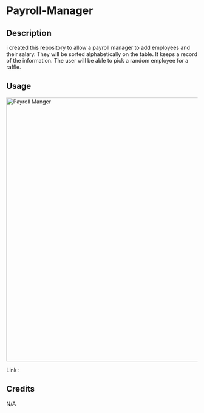 # Payroll-Manager

## Description
 i created this repository to allow a payroll manager to add employees and their salary. They will be sorted alphabetically on the table. It keeps a record of the information. The user will be able to pick a random employee for a raffle. 
## Usage
<img width="694" alt="Payroll Manger" src="https://github.com/BrittShakier/Payroll-Manager/assets/159391747/b0c82288-08c0-4d7d-8812-835e6c55540e">

Link :
## Credits
N/A
